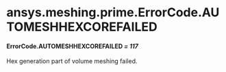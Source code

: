 <a id="ansys-meshing-prime-errorcode-automeshhexcorefailed"></a>

# ansys.meshing.prime.ErrorCode.AUTOMESHHEXCOREFAILED

<a id="ansys.meshing.prime.ErrorCode.AUTOMESHHEXCOREFAILED"></a>

#### ErrorCode.AUTOMESHHEXCOREFAILED *= 117*

Hex generation part of volume meshing failed.

<!-- !! processed by numpydoc !! -->
